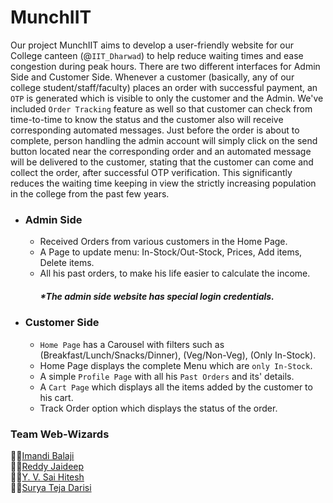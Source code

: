 # MunchIIT

Our project MunchIIT aims to develop a user-friendly website for our College canteen (@`IIT_Dharwad`) to help reduce waiting times and ease congestion during peak hours. There are two different interfaces for Admin Side and Customer Side. Whenever a customer (basically, any of our college student/staff/faculty) places an order with successful payment, an `OTP` is generated which is visible to only the customer and the Admin.  We've included `Order Tracking` feature as well so that customer can check from time-to-time to know the status and the customer also will receive corresponding automated messages. Just before the order is about to complete, person handling the admin account will simply click on the send button located near the corresponding order and an automated message will be delivered to the customer, stating that the customer can come and collect the order, after successful OTP verification. This significantly reduces the waiting time keeping in view the strictly increasing population in the college from the past few years.

*  ### Admin Side
    * Received Orders from various customers in the Home Page.
    * A Page to update menu: In-Stock/Out-Stock, Prices, Add items, Delete items.
    * All his past orders, to make his life easier to calculate the income.
       ##### *The admin side website has special login credentials.
* ### Customer Side
    * `Home Page` has a Carousel with filters such as (Breakfast/Lunch/Snacks/Dinner), (Veg/Non-Veg), (Only In-Stock).
    * Home Page displays the complete Menu which are `only In-Stock`.
    * A simple `Profile Page` with all his `Past Orders` and its' details.
    * A `Cart Page` which displays all the items added by the customer to his cart.
    * Track Order option which displays the status of the order.

### Team Web-Wizards
👨‍🦰[Imandi Balaji](https://github.com/balajiimandi2904)  
👨‍🦰[Reddy Jaideep](https://github.com/Jaideep718)  
👨‍🦰[Y. V. Sai Hitesh](https://github.com/yvsaihitesh)  
👨‍🦰[Surya Teja Darisi](https://github.com/SuryaTejaDarisi)  
